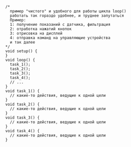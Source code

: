     /*
      пример "чистого" и удобного для работы цикла loop()
      работать так гораздо удобнее, и труднее запутаться
      Пример:
      1: получение показаний с датчика, фильтрация
      2: отработка нажатий кнопок
      3: отрисовка на дисплей
      4: отправка команд на управляющие устройства
      и так далее
    */
    void setup() {
    }
    void loop() {
      task_1();
      task_2();
      task_3();
      task_4();
      // ...
    }
    void task_1() {
      // какие-то действия, ведущие к одной цели
    }
    void task_2() {
      // какие-то действия, ведущие к одной цели
    }
    void task_3() {
      // какие-то действия, ведущие к одной цели
    }
    void task_4() {
      // какие-то действия, ведущие к одной цели
    }
